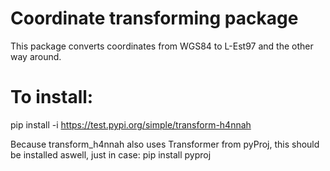 # Coordinate transforming package

This package converts coordinates from WGS84 to L-Est97 and the other way around.


# To install:

pip install -i https://test.pypi.org/simple/transform-h4nnah

Because transform_h4nnah also uses Transformer from pyProj, this should be installed aswell, just in case:
pip install pyproj